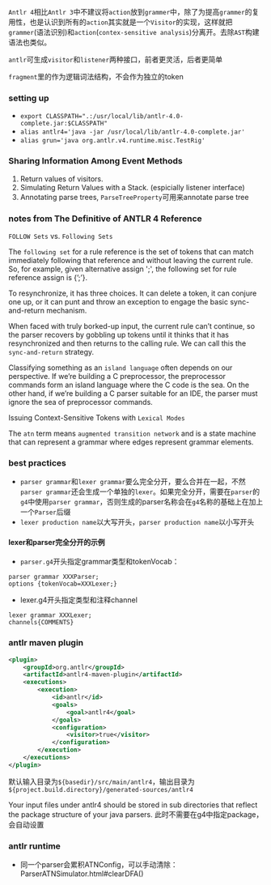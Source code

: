 `Antlr 4`相比`Antlr 3`中不建议将`action`放到`grammer`中，除了为提高`grammer`的复用性，也是认识到所有的`action`其实就是一个`Visitor`的实现，这样就把`grammer`(语法识别)和`action`(`contex-sensitive analysis`)分离开。去除`AST`构建语法也类似。

`antlr`可生成`visitor`和`listener`两种接口，前者更灵活，后者更简单

`fragment`里的作为逻辑词法结构，不会作为独立的token

### setting up
- `export CLASSPATH=".:/usr/local/lib/antlr-4.0-complete.jar:$CLASSPATH"`
- `alias antlr4='java -jar /usr/local/lib/antlr-4.0-complete.jar'`
- `alias grun='java org.antlr.v4.runtime.misc.TestRig'`

### Sharing Information Among Event Methods
1. Return values of visitors.
2. Simulating Return Values with a Stack. (espicially listener interface)
3. Annotating parse trees, `ParseTreeProperty`可用来annotate parse tree

### notes from The Definitive of ANTLR 4 Reference
`FOLLOW Sets` vs. `Following Sets`

The `following set` for a rule reference is the set of tokens that can match immediately following that reference and without leaving the current rule. So, for example, given alternative assign ';', the following set for rule reference assign is {’;’}.

To resynchronize, it has three choices. It can delete a token, it can conjure one up, or it can punt and throw an exception to engage the basic sync-and-return mechanism.

When faced with truly borked-up input, the current rule can’t continue, so the parser recovers by gobbling up tokens until it thinks that it has resynchronized and then returns to the calling rule. We can call this the `sync-and-return` strategy.

Classifying something as an `island language` often depends on our perspective. If we’re building a C preprocessor, the preprocessor commands form an island language where the C code is the sea. On the other hand, if we’re building a C parser suitable for an IDE, the parser must ignore the sea of preprocessor commands.

Issuing Context-Sensitive Tokens with `Lexical Modes`

The `atn` term means `augmented transition network` and is a state machine that can represent a grammar where edges represent grammar elements.

### best practices
- `parser grammar`和`lexer grammar`要么完全分开，要么合并在一起，不然`parser grammar`还会生成一个单独的`lexer`。如果完全分开，需要在`parser`的`g4`中使用`parser grammar`，否则生成的parser名称会在`g4`名称的基础上在加上一个`Parser`后缀
- `lexer production name`以大写开头，`parser production name`以小写开头

#### lexer和parser完全分开的示例
- `parser.g4`开头指定grammar类型和tokenVocab：
```
parser grammar XXXParser;
options {tokenVocab=XXXLexer;}
```
- lexer.g4开头指定类型和注释channel
```
lexer grammar XXXLexer;
channels{COMMENTS}
```

### antlr maven plugin
```xml
<plugin>
    <groupId>org.antlr</groupId>
    <artifactId>antlr4-maven-plugin</artifactId>
    <executions>
        <execution>
            <id>antlr</id>
            <goals>
                <goal>antlr4</goal>
            </goals>
            <configuration>
                <visitor>true</visitor>
            </configuration>
        </execution>
    </executions>
</plugin>
```

默认输入目录为`${basedir}/src/main/antlr4`，输出目录为`${project.build.directory}/generated-sources/antlr4`

Your input files under antlr4 should be stored in sub directories that reflect the package structure of your java parsers. 此时不需要在g4中指定package，会自动设置

### antlr runtime
- 同一个parser会累积ATNConfig，可以手动清除：ParserATNSimulator.html#clearDFA()

